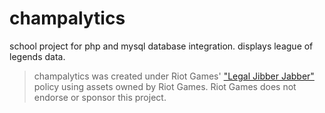 # champalytics
school project for php and mysql database integration. displays league of legends data.

> champalytics was created under Riot Games' ["Legal Jibber Jabber"](https://www.riotgames.com/en/legal) policy using assets owned by Riot Games. Riot Games does not endorse or sponsor this project.
